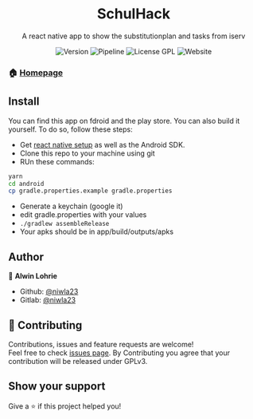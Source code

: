<div align="center">
 <h1>SchulHack</h1> 
A react native app to show the substitutionplan and tasks from iserv
<p>
  <img alt="Version" src="https://img.shields.io/badge/version-1.1.0-blue.svg?cacheSeconds=2592000" />
  <img alt="Pipeline" src="https://gitlab.com/niwla2305/schulhack/badges/master/pipeline.svg">
  <img alt="License GPL" src="https://img.shields.io/badge/License-GPL-yellow.svg">
  <img alt="Website" src="https://img.shields.io/badge/Website-Online-%234AC41C">
</p>
</div>

### 🏠 [Homepage](https://gitlab.com/Niwla23/schulhack)

## Install

You can find this app on fdroid and the play store. You can also build it yourself. To do so, follow these steps:
 * Get [react native setup](https://reactnative.org) as well as the Android SDK.
 * Clone this repo to your machine using git
 * RUn these commands:

```sh
yarn
cd android
cp gradle.properties.example gradle.properties
```
 * Generate a keychain (google it)
 * edit gradle.properties with your values
 * `./gradlew assembleRelease`
 * Your apks should be in app/build/outputs/apks


## Author

👤 **Alwin Lohrie**

* Github: [@niwla23](https://github.com/niwla23)
* Gitlab: [@niwla23](https://gitlab.com/niwla23)

## 🤝 Contributing

Contributions, issues and feature requests are welcome!<br />Feel free to check [issues page](https://gitlab.com/niwla23/schulhack/-/issues). By Contributing you agree that your contribution will be released under GPLv3.

## Show your support

Give a ⭐️ if this project helped you!
